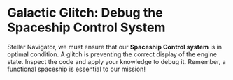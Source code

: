 # Galactic Glitch: Debug the Spaceship Control System

Stellar Navigator, we must ensure that our **Spaceship Control system** is in optimal condition. A glitch is preventing the correct display of the engine state. Inspect the code and apply your knowledge to debug it. Remember, a functional spaceship is essential to our mission!